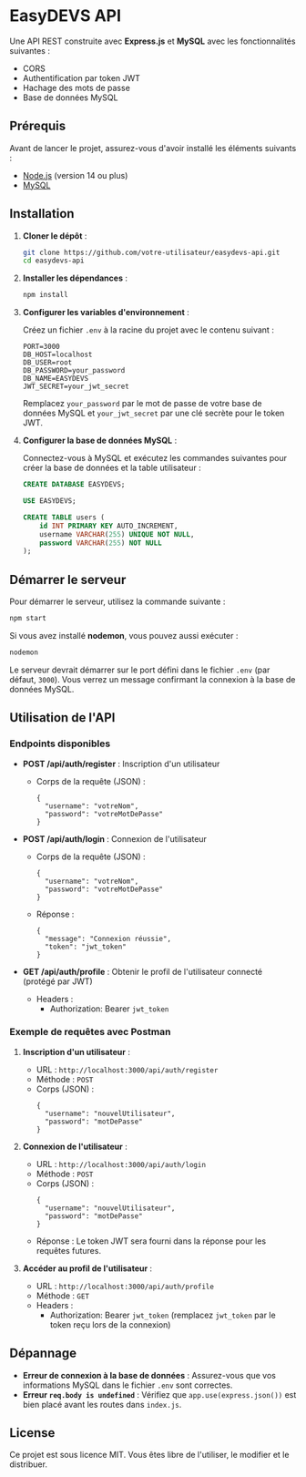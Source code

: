 # EasyDEVS API

Une API REST construite avec **Express.js** et **MySQL** avec les fonctionnalités suivantes :
- CORS
- Authentification par token JWT
- Hachage des mots de passe
- Base de données MySQL

## Prérequis

Avant de lancer le projet, assurez-vous d'avoir installé les éléments suivants :
- [Node.js](https://nodejs.org/) (version 14 ou plus)
- [MySQL](https://www.mysql.com/)

## Installation

1. **Cloner le dépôt** :

   ```bash
   git clone https://github.com/votre-utilisateur/easydevs-api.git
   cd easydevs-api
   ```

2. **Installer les dépendances** :

   ```bash
   npm install
   ```

3. **Configurer les variables d'environnement** :

   Créez un fichier `.env` à la racine du projet avec le contenu suivant :

   ```plaintext
   PORT=3000
   DB_HOST=localhost
   DB_USER=root
   DB_PASSWORD=your_password
   DB_NAME=EASYDEVS
   JWT_SECRET=your_jwt_secret
   ```

   Remplacez `your_password` par le mot de passe de votre base de données MySQL et `your_jwt_secret` par une clé secrète pour le token JWT.

4. **Configurer la base de données MySQL** :

   Connectez-vous à MySQL et exécutez les commandes suivantes pour créer la base de données et la table utilisateur :

   ```sql
   CREATE DATABASE EASYDEVS;

   USE EASYDEVS;

   CREATE TABLE users (
       id INT PRIMARY KEY AUTO_INCREMENT,
       username VARCHAR(255) UNIQUE NOT NULL,
       password VARCHAR(255) NOT NULL
   );
   ```

## Démarrer le serveur

Pour démarrer le serveur, utilisez la commande suivante :

```bash
npm start
```

Si vous avez installé **nodemon**, vous pouvez aussi exécuter :

```bash
nodemon
```

Le serveur devrait démarrer sur le port défini dans le fichier `.env` (par défaut, `3000`). Vous verrez un message confirmant la connexion à la base de données MySQL.

## Utilisation de l'API

### Endpoints disponibles

- **POST /api/auth/register** : Inscription d'un utilisateur
   - Corps de la requête (JSON) :
     ```
     {
       "username": "votreNom",
       "password": "votreMotDePasse"
     }
     ```

- **POST /api/auth/login** : Connexion de l'utilisateur
   - Corps de la requête (JSON) :
     ```
     {
       "username": "votreNom",
       "password": "votreMotDePasse"
     }
     ```
   - Réponse :
     ```
     {
       "message": "Connexion réussie",
       "token": "jwt_token"
     }
     ```

- **GET /api/auth/profile** : Obtenir le profil de l'utilisateur connecté (protégé par JWT)
   - Headers :
     - Authorization: Bearer `jwt_token`
   
### Exemple de requêtes avec Postman

1. **Inscription d'un utilisateur** :
   - URL : `http://localhost:3000/api/auth/register`
   - Méthode : `POST`
   - Corps (JSON) :
     ```
     {
       "username": "nouvelUtilisateur",
       "password": "motDePasse"
     }
     ```

2. **Connexion de l'utilisateur** :
   - URL : `http://localhost:3000/api/auth/login`
   - Méthode : `POST`
   - Corps (JSON) :
     ```
     {
       "username": "nouvelUtilisateur",
       "password": "motDePasse"
     }
     ```
   - Réponse : Le token JWT sera fourni dans la réponse pour les requêtes futures.

3. **Accéder au profil de l'utilisateur** :
   - URL : `http://localhost:3000/api/auth/profile`
   - Méthode : `GET`
   - Headers :
     - Authorization: Bearer `jwt_token` (remplacez `jwt_token` par le token reçu lors de la connexion)

## Dépannage

- **Erreur de connexion à la base de données** : Assurez-vous que vos informations MySQL dans le fichier `.env` sont correctes.
- **Erreur `req.body is undefined`** : Vérifiez que `app.use(express.json())` est bien placé avant les routes dans `index.js`.

## License

Ce projet est sous licence MIT. Vous êtes libre de l'utiliser, le modifier et le distribuer.
